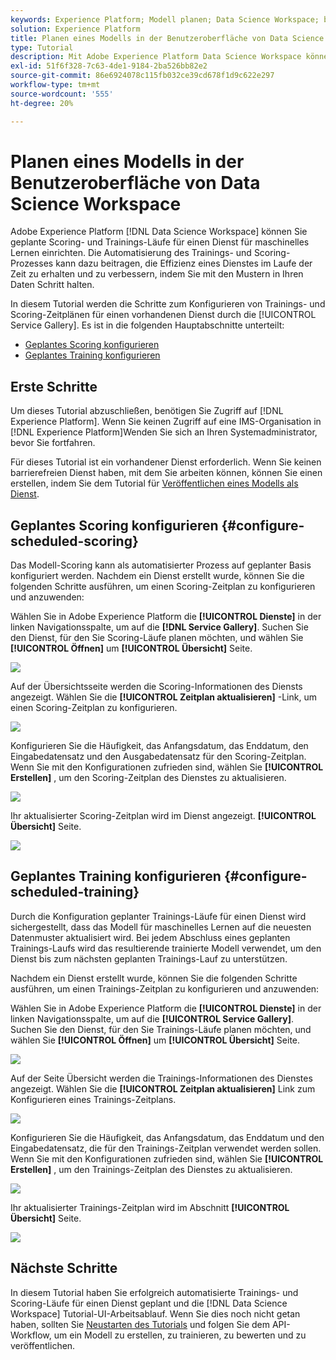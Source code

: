 ```yaml
---
keywords: Experience Platform; Modell planen; Data Science Workspace; beliebte Themen; Scoring planen; Schulungen planen
solution: Experience Platform
title: Planen eines Modells in der Benutzeroberfläche von Data Science Workspace
type: Tutorial
description: Mit Adobe Experience Platform Data Science Workspace können Sie geplante Scoring- und Trainings-Läufe auf einem Dienst für maschinelles Lernen einrichten. Die Automatisierung des Trainings- und Bewertungsvorgangs kann dazu beitragen, die Effizienz eines Service im Laufe der Zeit zu erhalten und zu verbessern, indem Sie über Muster in Ihren Daten auf dem Laufenden bleiben.
exl-id: 51f6f328-7c63-4de1-9184-2ba526bb82e2
source-git-commit: 86e6924078c115fb032ce39cd678f1d9c622e297
workflow-type: tm+mt
source-wordcount: '555'
ht-degree: 20%

---
```


# Planen eines Modells in der Benutzeroberfläche von Data Science Workspace

Adobe Experience Platform [!DNL Data Science Workspace] können Sie geplante Scoring- und Trainings-Läufe für einen Dienst für maschinelles Lernen einrichten. Die Automatisierung des Trainings- und Scoring-Prozesses kann dazu beitragen, die Effizienz eines Dienstes im Laufe der Zeit zu erhalten und zu verbessern, indem Sie mit den Mustern in Ihren Daten Schritt halten.

In diesem Tutorial werden die Schritte zum Konfigurieren von Trainings- und Scoring-Zeitplänen für einen vorhandenen Dienst durch die [!UICONTROL Service Gallery]. Es ist in die folgenden Hauptabschnitte unterteilt:

- [Geplantes Scoring konfigurieren](#configure-scheduled-scoring)
- [Geplantes Training konfigurieren](#configure-scheduled-training)

## Erste Schritte

Um dieses Tutorial abzuschließen, benötigen Sie Zugriff auf [!DNL Experience Platform]. Wenn Sie keinen Zugriff auf eine IMS-Organisation in [!DNL Experience Platform]Wenden Sie sich an Ihren Systemadministrator, bevor Sie fortfahren.

Für dieses Tutorial ist ein vorhandener Dienst erforderlich. Wenn Sie keinen barrierefreien Dienst haben, mit dem Sie arbeiten können, können Sie einen erstellen, indem Sie dem Tutorial für [Veröffentlichen eines Modells als Dienst](./publish-model-service-ui.md).

## Geplantes Scoring konfigurieren {#configure-scheduled-scoring}

Das Modell-Scoring kann als automatisierter Prozess auf geplanter Basis konfiguriert werden. Nachdem ein Dienst erstellt wurde, können Sie die folgenden Schritte ausführen, um einen Scoring-Zeitplan zu konfigurieren und anzuwenden:

Wählen Sie in Adobe Experience Platform die **[!UICONTROL Dienste]** in der linken Navigationsspalte, um auf die **[!DNL Service Gallery]**. Suchen Sie den Dienst, für den Sie Scoring-Läufe planen möchten, und wählen Sie **[!UICONTROL Öffnen]** um **[!UICONTROL Übersicht]** Seite.

![](../images/models-recipes/schedule/select_service.png)

Auf der Übersichtsseite werden die Scoring-Informationen des Diensts angezeigt. Wählen Sie die **[!UICONTROL Zeitplan aktualisieren]** -Link, um einen Scoring-Zeitplan zu konfigurieren.

![](../images/models-recipes/schedule/update_scoring.png)

Konfigurieren Sie die Häufigkeit, das Anfangsdatum, das Enddatum, den Eingabedatensatz und den Ausgabedatensatz für den Scoring-Zeitplan. Wenn Sie mit den Konfigurationen zufrieden sind, wählen Sie **[!UICONTROL Erstellen]** , um den Scoring-Zeitplan des Dienstes zu aktualisieren.

![](../images/models-recipes/schedule/set_scoring_schedule.png)

Ihr aktualisierter Scoring-Zeitplan wird im Dienst angezeigt. **[!UICONTROL Übersicht]** Seite.

![](../images/models-recipes/schedule/scoring_set.png)

## Geplantes Training konfigurieren {#configure-scheduled-training}

Durch die Konfiguration geplanter Trainings-Läufe für einen Dienst wird sichergestellt, dass das Modell für maschinelles Lernen auf die neuesten Datenmuster aktualisiert wird. Bei jedem Abschluss eines geplanten Trainings-Laufs wird das resultierende trainierte Modell verwendet, um den Dienst bis zum nächsten geplanten Trainings-Lauf zu unterstützen.

Nachdem ein Dienst erstellt wurde, können Sie die folgenden Schritte ausführen, um einen Trainings-Zeitplan zu konfigurieren und anzuwenden:

Wählen Sie in Adobe Experience Platform die **[!UICONTROL Dienste]** in der linken Navigationsspalte, um auf die **[!UICONTROL Service Gallery]**. Suchen Sie den Dienst, für den Sie Trainings-Läufe planen möchten, und wählen Sie **[!UICONTROL Öffnen]** um **[!UICONTROL Übersicht]** Seite.

![](../images/models-recipes/schedule/select_service.png)

Auf der Seite Übersicht werden die Trainings-Informationen des Dienstes angezeigt. Wählen Sie die **[!UICONTROL Zeitplan aktualisieren]** Link zum Konfigurieren eines Trainings-Zeitplans.

![](../images/models-recipes/schedule/update_training.png)

Konfigurieren Sie die Häufigkeit, das Anfangsdatum, das Enddatum und den Eingabedatensatz, die für den Trainings-Zeitplan verwendet werden sollen. Wenn Sie mit den Konfigurationen zufrieden sind, wählen Sie **[!UICONTROL Erstellen]** , um den Trainings-Zeitplan des Dienstes zu aktualisieren.

![](../images/models-recipes/schedule/set_training_schedule.png)

Ihr aktualisierter Trainings-Zeitplan wird im Abschnitt **[!UICONTROL Übersicht]** Seite.

![](../images/models-recipes/schedule/training_set.png)

## Nächste Schritte

In diesem Tutorial haben Sie erfolgreich automatisierte Trainings- und Scoring-Läufe für einen Dienst geplant und die [!DNL Data Science Workspace] Tutorial-UI-Arbeitsablauf. Wenn Sie dies noch nicht getan haben, sollten Sie [Neustarten des Tutorials](./create-retails-sales-dataset.md) und folgen Sie dem API-Workflow, um ein Modell zu erstellen, zu trainieren, zu bewerten und zu veröffentlichen.
